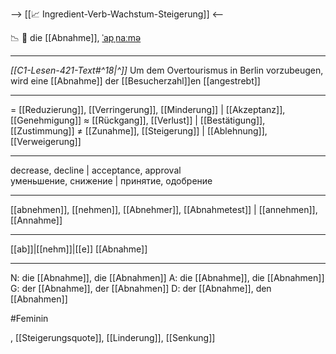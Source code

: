 --> [[📈 Ingredient-Verb-Wachstum-Steigerung]] <--

📉 🔴 die [[Abnahme]], [ˈapˌnaːmə](https://youglish.com/pronounce/Abnahme/german)

---
*[[C1-Lesen-421-Text#^18|^]]* Um dem Overtourismus in Berlin vorzubeugen, wird eine [[Abnahme]] der [[Besucherzahl]]en [[angestrebt]]

---
= [[Reduzierung]], [[Verringerung]], [[Minderung]] | [[Akzeptanz]], [[Genehmigung]]
≈ [[Rückgang]], [[Verlust]] | [[Bestätigung]], [[Zustimmung]]
≠ [[Zunahme]], [[Steigerung]] | [[Ablehnung]], [[Verweigerung]]


---
decrease, decline | acceptance, approval  
уменьшение, снижение | принятие, одобрение

---
[[abnehmen]], [[nehmen]], [[Abnehmer]], [[Abnahmetest]] | [[annehmen]], [[Annahme]]

---
[[ab]]|[[nehm]]|[[e]]
[[Abnahme]]


---
N: die [[Abnahme]], die [[Abnahmen]]
A: die [[Abnahme]], die [[Abnahmen]]
G: der [[Abnahme]], der [[Abnahmen]]
D: der [[Abnahme]], den [[Abnahmen]]

#Feminin 

, [[Steigerungsquote]], [[Linderung]], [[Senkung]]
